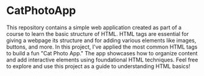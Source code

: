 # CatPhotoApp
 This repository contains a simple web application created as part of a course to learn the basic structure of HTML. HTML tags are essential for giving a webpage its structure and for adding various elements like images, buttons, and more.  In this project, I've applied the most common HTML tags to build a fun "Cat Photo App." The app showcases how to organize content and add interactive elements using foundational HTML techniques.  Feel free to explore and use this project as a guide to understanding HTML basics!
